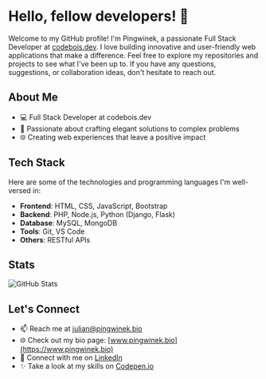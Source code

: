 # Hello, fellow developers! 👋

Welcome to my GitHub profile! I'm Pingwinek, a passionate Full Stack Developer at [codebois.dev](https://www.codebois.dev). I love building innovative and user-friendly web applications that make a difference. Feel free to explore my repositories and projects to see what I've been up to. If you have any questions, suggestions, or collaboration ideas, don't hesitate to reach out.

## About Me

- 💻 Full Stack Developer at codebois.dev
- 🚀 Passionate about crafting elegant solutions to complex problems
- 🌐 Creating web experiences that leave a positive impact

## Tech Stack

Here are some of the technologies and programming languages I'm well-versed in:

- **Frontend**: HTML, CSS, JavaScript, Bootstrap
- **Backend**: PHP, Node.js, Python (Django, Flask)
- **Database**: MySQL, MongoDB
- **Tools**: Git, VS Code
- **Others**: RESTful APIs


## Stats

![GitHub Stats](https://github-readme-stats.vercel.app/api?username=pingwiniu&show_icons=true&count_private=true)


## Let's Connect

- 📫 Reach me at [julian@pingwinek.bio](mailto:julian@pingwinek.bio)
- 🌐 Check out my bio page: [www.pingwinek.bio](https://www.pingwinek.bio)
- 💼 Connect with me on [LinkedIn](https://www.linkedin.com/in/julian-zientkowski/)
- ✨ Take a look at my skills on [Codepen.io](https://codepen.io/pingwinek_spk)
